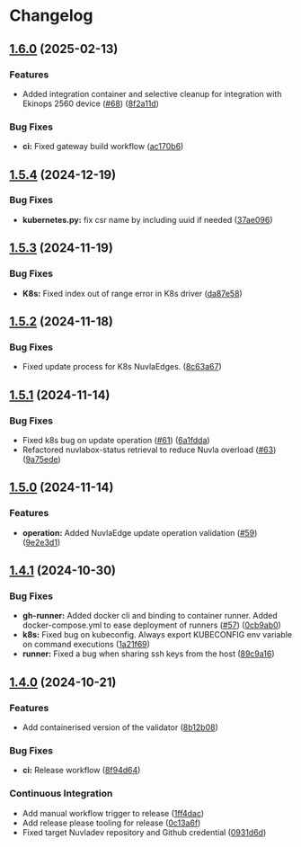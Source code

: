 # Changelog

## [1.6.0](https://github.com/nuvlaedge/validation/compare/1.5.4...1.6.0) (2025-02-13)


### Features

* Added integration container and selective cleanup for integration with Ekinops 2560 device ([#68](https://github.com/nuvlaedge/validation/issues/68)) ([8f2a11d](https://github.com/nuvlaedge/validation/commit/8f2a11d59140edbbd5ce07307aac37777cca2b32))


### Bug Fixes

* **ci:** Fixed gateway build workflow ([ac170b6](https://github.com/nuvlaedge/validation/commit/ac170b69dd09e5ad0b4590fe9ce64b74ddaabcab))

## [1.5.4](https://github.com/nuvlaedge/validation/compare/1.5.3...1.5.4) (2024-12-19)


### Bug Fixes

* **kubernetes.py:** fix csr name by including uuid if needed ([37ae096](https://github.com/nuvlaedge/validation/commit/37ae0968ccb2bc2aed2c0653031adb063202f138))

## [1.5.3](https://github.com/nuvlaedge/validation/compare/1.5.2...1.5.3) (2024-11-19)


### Bug Fixes

* **K8s:** Fixed index out of range error in K8s driver ([da87e58](https://github.com/nuvlaedge/validation/commit/da87e584731d99c71c7e2bcc444a8d6adac214a5))

## [1.5.2](https://github.com/nuvlaedge/validation/compare/1.5.1...1.5.2) (2024-11-18)


### Bug Fixes

* Fixed update process for K8s NuvlaEdges. ([8c63a67](https://github.com/nuvlaedge/validation/commit/8c63a67b1336b435dc586fd74beeff2a458aa6d2))

## [1.5.1](https://github.com/nuvlaedge/validation/compare/1.5.0...1.5.1) (2024-11-14)


### Bug Fixes

* Fixed k8s bug on update operation ([#61](https://github.com/nuvlaedge/validation/issues/61)) ([6a1fdda](https://github.com/nuvlaedge/validation/commit/6a1fdda3b2cfffdd1fc810499beb9ad84e78a66e))
* Refactored nuvlabox-status retrieval to reduce Nuvla overload ([#63](https://github.com/nuvlaedge/validation/issues/63)) ([9a75ede](https://github.com/nuvlaedge/validation/commit/9a75ede06d766b2a0f302ae8c381e50ae4ecf304))

## [1.5.0](https://github.com/nuvlaedge/validation/compare/1.4.1...1.5.0) (2024-11-14)


### Features

* **operation:** Added NuvlaEdge update operation validation ([#59](https://github.com/nuvlaedge/validation/issues/59)) ([9e2e3d1](https://github.com/nuvlaedge/validation/commit/9e2e3d1faeda352da180ab8f092a9843d2099c12))

## [1.4.1](https://github.com/nuvlaedge/validation/compare/1.4.0...1.4.1) (2024-10-30)


### Bug Fixes

* **gh-runner:** Added docker cli and binding to container runner. Added docker-compose.yml to ease deployment of runners ([#57](https://github.com/nuvlaedge/validation/issues/57)) ([0cb9ab0](https://github.com/nuvlaedge/validation/commit/0cb9ab0f8704acfd2c049fe3ada93fa3308ed286))
* **k8s:** Fixed bug on kubeconfig. Always export KUBECONFIG env variable on command executions ([1a21f69](https://github.com/nuvlaedge/validation/commit/1a21f69800c43ebfb130d2ba3a1b7c7453a5bd7c))
* **runner:** Fixed a bug when sharing ssh keys from the host ([89c9a16](https://github.com/nuvlaedge/validation/commit/89c9a16401aed7e87ce8c8d8b44937a6f13434b8))

## [1.4.0](https://github.com/nuvlaedge/validation/compare/1.3.18...1.4.0) (2024-10-21)


### Features

* Add containerised version of the validator ([8b12b08](https://github.com/nuvlaedge/validation/commit/8b12b08e4c3d8f9602bcdba2ebada56fef49825f))


### Bug Fixes

* **ci:** Release workflow ([8f94d64](https://github.com/nuvlaedge/validation/commit/8f94d64fc7bd089012b6654500424272bb75d6a5))


### Continuous Integration

* Add manual workflow trigger to release ([1ff4dac](https://github.com/nuvlaedge/validation/commit/1ff4dac79fd92e889da367c85e4454bea45e30f3))
* Add release please tooling for release ([0c13a6f](https://github.com/nuvlaedge/validation/commit/0c13a6f2e94f6cc672e33a397a7b0e56cf09f63f))
* Fixed target Nuvladev repository and Github credential ([0931d6d](https://github.com/nuvlaedge/validation/commit/0931d6da785e16b688fc139c54f3136995f824f3))
